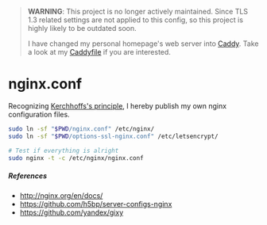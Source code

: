 > **WARNING**: This project is no longer actively maintained. Since TLS 1.3
> related settings are not applied to this config, so this project is highly
> likely to be outdated soon.
>
> I have changed my personal homepage's web server into [Caddy]. Take a look at
> my [Caddyfile] if you are interested.

nginx.conf
========
Recognizing [Kerchhoffs's principle], I hereby publish my own nginx
configuration files.

```bash
sudo ln -sf "$PWD/nginx.conf" /etc/nginx/
sudo ln -sf "$PWD/options-ssl-nginx.conf" /etc/letsencrypt/

# Test if everything is alright
sudo nginx -t -c /etc/nginx/nginx.conf
```

##### References
- http://nginx.org/en/docs/
- https://github.com/h5bp/server-configs-nginx
- https://github.com/yandex/gixy

[Caddy]: https://github.com/simnalamburt/Caddyfile
[Caddyfile]: https://github.com/simnalamburt/Caddyfile
[Kerchhoffs's principle]: https://en.wikipedia.org/wiki/Kerckhoffs%27s_principle

